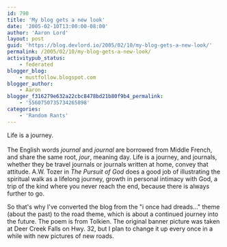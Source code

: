 ```yaml
---
id: 790
title: 'My blog gets a new look'
date: '2005-02-10T13:00:00-08:00'
author: 'Aaron Lord'
layout: post
guid: 'https://blog.devlord.io/2005/02/10/my-blog-gets-a-new-look/'
permalink: /2005/02/10/my-blog-gets-a-new-look/
activitypub_status:
    - federated
blogger_blog:
    - mustfollow.blogspot.com
blogger_author:
    - Aaron
blogger_f316279e632a22cbc8478bd21b80f9b4_permalink:
    - '5560750735734265898'
categories:
    - 'Random Rants'
---
```


Life is a journey.<br /><br />The English words <i>journal</i> and <i>journal</i> are borrowed from Middle French, and share the same root, <i>jour</i>, meaning day.  Life is a journey, and journals, whether they be travel journals or journals written at home, convey that attitude.  A.W. Tozer in <i>The Pursuit of God</i> does a good job of illustrating the spiritual walk as a lifelong journey, growth in personal intimacy with God, a trip of the kind where you never reach the end, because there is always further to go.

So that's why I've converted the blog from the "i once had dreads..." theme (about the past) to the road theme, which is about a continued journey into the future.  The poem is from Tolkien.  The original banner picture was taken at Deer Creek Falls on Hwy. 32, but I plan to change it up every once in a while with new pictures of new roads.
